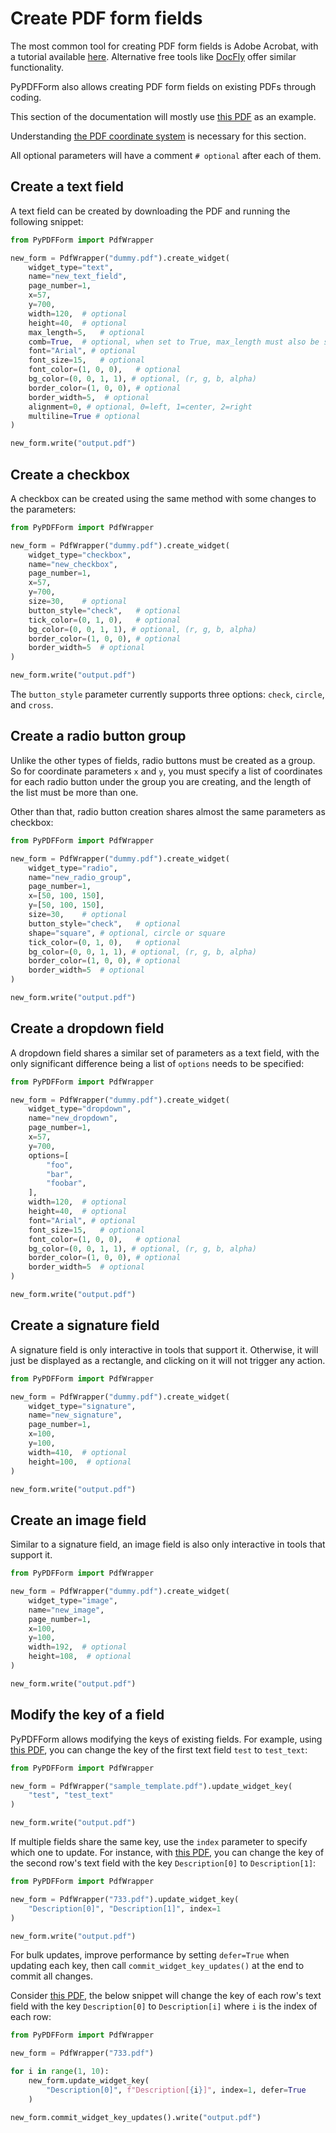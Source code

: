 # Create PDF form fields

The most common tool for creating PDF form fields is Adobe Acrobat, with a tutorial available
[here](https://helpx.adobe.com/acrobat/using/creating-distributing-pdf-forms.html).
Alternative free tools like [DocFly](https://www.docfly.com/) offer similar functionality.

PyPDFForm also allows creating PDF form fields on existing PDFs through coding.

This section of the documentation will mostly use 
[this PDF](https://www.w3.org/WAI/ER/tests/xhtml/testfiles/resources/pdf/dummy.pdf) as an example.

Understanding [the PDF coordinate system](coordinate.md) is necessary for this section.

All optional parameters will have a comment `# optional` after each of them.

## Create a text field

A text field can be created by downloading the PDF and running the following snippet:

```python
from PyPDFForm import PdfWrapper

new_form = PdfWrapper("dummy.pdf").create_widget(
    widget_type="text",
    name="new_text_field",
    page_number=1,
    x=57,
    y=700,
    width=120,  # optional
    height=40,  # optional
    max_length=5,   # optional
    comb=True,  # optional, when set to True, max_length must also be set
    font="Arial", # optional
    font_size=15,   # optional
    font_color=(1, 0, 0),   # optional
    bg_color=(0, 0, 1, 1), # optional, (r, g, b, alpha)
    border_color=(1, 0, 0), # optional
    border_width=5,  # optional
    alignment=0, # optional, 0=left, 1=center, 2=right
    multiline=True # optional
)

new_form.write("output.pdf")
```

## Create a checkbox

A checkbox can be created using the same method with some changes to the parameters:

```python
from PyPDFForm import PdfWrapper

new_form = PdfWrapper("dummy.pdf").create_widget(
    widget_type="checkbox",
    name="new_checkbox",
    page_number=1,
    x=57,
    y=700,
    size=30,    # optional
    button_style="check",   # optional
    tick_color=(0, 1, 0),   # optional
    bg_color=(0, 0, 1, 1), # optional, (r, g, b, alpha)
    border_color=(1, 0, 0), # optional
    border_width=5  # optional
)

new_form.write("output.pdf")
```

The `button_style` parameter currently supports three options: `check`, `circle`, and `cross`.

## Create a radio button group

Unlike the other types of fields, radio buttons must be created as a group. So for coordinate parameters `x` and `y`, you must specify a list of coordinates for each radio button under the group you are creating, and the length of the list must be more than one.

Other than that, radio button creation shares almost the same parameters as checkbox:

```python
from PyPDFForm import PdfWrapper

new_form = PdfWrapper("dummy.pdf").create_widget(
    widget_type="radio",
    name="new_radio_group",
    page_number=1,
    x=[50, 100, 150],
    y=[50, 100, 150],
    size=30,    # optional
    button_style="check",   # optional
    shape="square", # optional, circle or square
    tick_color=(0, 1, 0),   # optional
    bg_color=(0, 0, 1, 1), # optional, (r, g, b, alpha)
    border_color=(1, 0, 0), # optional
    border_width=5  # optional
)

new_form.write("output.pdf")
```

## Create a dropdown field

A dropdown field shares a similar set of parameters as a text field, with the only significant difference being
a list of `options` needs to be specified:

```python
from PyPDFForm import PdfWrapper

new_form = PdfWrapper("dummy.pdf").create_widget(
    widget_type="dropdown",
    name="new_dropdown",
    page_number=1,
    x=57,
    y=700,
    options=[
        "foo",
        "bar",
        "foobar",
    ],
    width=120,  # optional
    height=40,  # optional
    font="Arial", # optional
    font_size=15,   # optional
    font_color=(1, 0, 0),   # optional
    bg_color=(0, 0, 1, 1), # optional, (r, g, b, alpha)
    border_color=(1, 0, 0), # optional
    border_width=5  # optional
)

new_form.write("output.pdf")
```

## Create a signature field

A signature field is only interactive in tools that support it. Otherwise, it will just be displayed as a rectangle, and clicking on it will not trigger any action.

```python
from PyPDFForm import PdfWrapper

new_form = PdfWrapper("dummy.pdf").create_widget(
    widget_type="signature",
    name="new_signature",
    page_number=1,
    x=100,
    y=100,
    width=410,  # optional
    height=100,  # optional
)

new_form.write("output.pdf")
```

## Create an image field

Similar to a signature field, an image field is also only interactive in tools that support it.

```python
from PyPDFForm import PdfWrapper

new_form = PdfWrapper("dummy.pdf").create_widget(
    widget_type="image",
    name="new_image",
    page_number=1,
    x=100,
    y=100,
    width=192,  # optional
    height=108,  # optional
)

new_form.write("output.pdf")
```

## Modify the key of a field

PyPDFForm allows modifying the keys of existing fields.
For example, using [this PDF](https://github.com/chinapandaman/PyPDFForm/raw/master/pdf_samples/sample_template.pdf),
you can change the key of the first text field `test` to `test_text`:

```python
from PyPDFForm import PdfWrapper

new_form = PdfWrapper("sample_template.pdf").update_widget_key(
    "test", "test_text"
)

new_form.write("output.pdf")
```

If multiple fields share the same key, use the `index` parameter to specify which one to update. For instance, with
[this PDF](https://github.com/chinapandaman/PyPDFForm/raw/master/pdf_samples/scenario/issues/733.pdf),
you can change the key of the second row's text field with the key `Description[0]` to `Description[1]`:

```python
from PyPDFForm import PdfWrapper

new_form = PdfWrapper("733.pdf").update_widget_key(
    "Description[0]", "Description[1]", index=1
)

new_form.write("output.pdf")
```

For bulk updates, improve performance by setting `defer=True` when updating each key, then call `commit_widget_key_updates()` at the end to commit all changes.

Consider [this PDF](https://github.com/chinapandaman/PyPDFForm/raw/master/pdf_samples/scenario/issues/733.pdf), 
the below snippet will change the key of each row's text field with the key `Description[0]` to `Description[i]` 
where `i` is the index of each row:

```python
from PyPDFForm import PdfWrapper

new_form = PdfWrapper("733.pdf")

for i in range(1, 10):
    new_form.update_widget_key(
        "Description[0]", f"Description[{i}]", index=1, defer=True
    )

new_form.commit_widget_key_updates().write("output.pdf")
```
